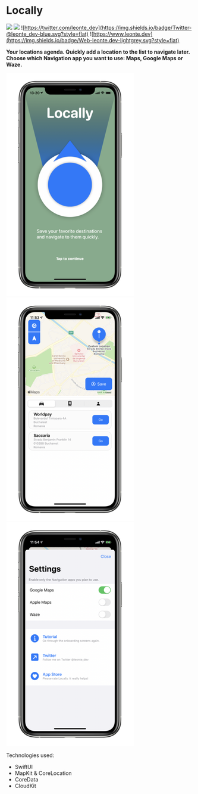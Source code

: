 # Locally
![](https://img.shields.io/badge/iOS-13.0+-red.svg)
![](https://img.shields.io/badge/Swift-5.1-brightgreen.svg)
![https://twitter.com/leonte_dev](https://img.shields.io/badge/Twitter-@leonte_dev-blue.svg?style=flat)
![https://www.leonte.dev](https://img.shields.io/badge/Web-leonte.dev-lightgrey.svg?style=flat)

**Your locations agenda. Quickly add a location to the list to navigate later. 
Choose which Navigation app you want to use: Maps, Google Maps or Waze.**

![](onboard_s.png) ![](main_s.png) ![](settings_s.png)

Technologies used: 
- SwiftUI
- MapKit & CoreLocation
- CoreData
- CloudKit